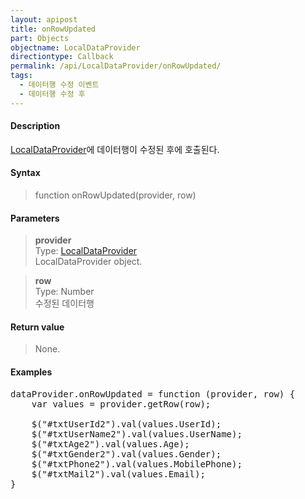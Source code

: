 ```yaml
---
layout: apipost
title: onRowUpdated
part: Objects
objectname: LocalDataProvider
directiontype: Callback
permalink: /api/LocalDataProvider/onRowUpdated/
tags:
  - 데이터행 수정 이벤트
  - 데이터행 수정 후
---
```



#### Description

 [LocalDataProvider](/api/LocalDataProvider/)에 데이터행이 수정된 후에 호출된다.

#### Syntax

> function onRowUpdated(provider, row)

#### Parameters

> **provider**  
> Type: [LocalDataProvider](/api/LocalDataProvider/)  
> LocalDataProvider object.

> **row**  
> Type: Number  
> 수정된 데이터행

#### Return value

> None.

#### Examples 

<pre class="prettyprint">
dataProvider.onRowUpdated = function (provider, row) {
    var values = provider.getRow(row);

    $("#txtUserId2").val(values.UserId);
    $("#txtUserName2").val(values.UserName);
    $("#txtAge2").val(values.Age);
    $("#txtGender2").val(values.Gender);
    $("#txtPhone2").val(values.MobilePhone);
    $("#txtMail2").val(values.Email);
}
</pre>

